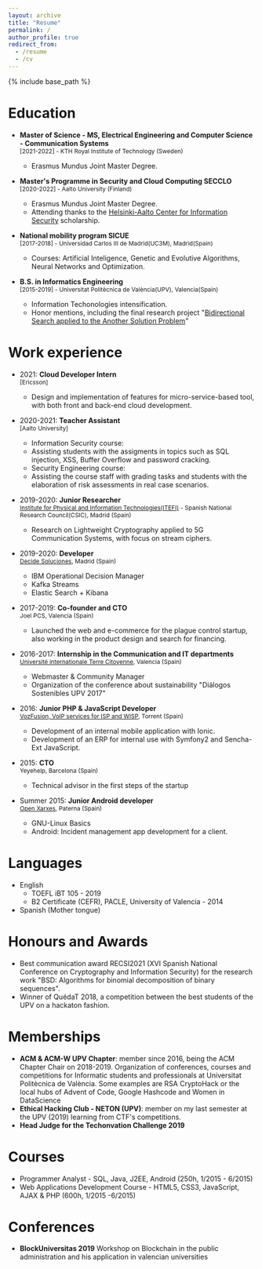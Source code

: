 ```yaml
---
layout: archive
title: "Resume"
permalink: /
author_profile: true
redirect_from:
  - /resume
  - /cv
---
```


{% include base_path %}

Education
======

* **Master of Science - MS, Electrical Engineering and Computer Science - Communication Systems**  
<span style="font-size:12px">[2021-2022] - KTH Royal Institute of Technology (Sweden)</span>
  * Erasmus Mundus Joint Master Degree.

* **Master's Programme in Security and Cloud Computing SECCLO**  
<span style="font-size:12px">[2020-2022] - Aalto University (Finland)</span>
  * Erasmus Mundus Joint Master Degree.
  * Attending thanks to the [Helsinki-Aalto Center for Information Security](https://haic.fi/) scholarship.

* **National mobility program SICUE**  
<span style="font-size:12px">[2017-2018] - Universidad Carlos III de Madrid(UC3M), Madrid(Spain)</span>
  * Courses: Artificial Inteligence, Genetic and Evolutive Algorithms, Neural Networks and Optimization.

* **B.S. in Informatics Engineering**  
<span style="font-size:12px">[2015-2019] - Universitat Politècnica de València(UPV), Valencia(Spain)</span>
  * Information Techonologies intensification.
  * Honor mentions, including the final research project  "[Bidirectional Search applied to the Another Solution Problem](http://hdl.handle.net/10251/126138)"

Work experience
======

* 2021: **Cloud Developer Intern**  
  <span style="font-size:12px">[Ericsson]</span>
  * Design and implementation of features for micro-service-based tool, with both front and back-end cloud development.

* 2020-2021: **Teacher Assistant**  
  <span style="font-size:12px">[Aalto University]</span>
  * Information Security course:
  * Assisting students with the assigments in topics such as SQL injection, XSS, Buffer Overflow and password cracking.
  * Security Engineering course:
  * Assisting the course staff with grading tasks and students with the elaboration of risk assessments in real case scenarios.

* 2019-2020: **Junior Researcher**  
  <span style="font-size:12px">[Institute for Physical and Information Technologies(ITEFI)](www.itefi.csic.es) - Spanish National Research Council(CSIC), Madrid (Spain)</span>
  * Research on Lightweight Cryptography applied to 5G Communication Systems, with focus on stream ciphers.

* 2019-2020: **Developer**  
  <span style="font-size:12px">[Decide Soluciones](decidesoluciones.es), Madrid (Spain)</span>
    * IBM Operational Decision Manager
    * Kafka Streams
    * Elastic Search + Kibana
    
* 2017-2019: **Co-founder and CTO**  
  <span style="font-size:12px">Joel PCS, Valencia (Spain)</span>
  * Launched the web and e-commerce for the plague control startup, also working in the product design and search for financing.
  
* 2016-2017: **Internship in the Communication and IT departments**  
 <span style="font-size:12px">[Université internationale Terre Citoyenne](uitc.earth), Valencia (Spain)</span>
  * Webmaster & Community Manager
  * Organization of the conference about sustainability "Diálogos Sostenibles UPV 2017"

* 2016: **Junior PHP & JavaScript Developer**  
<span style="font-size:12px">[VozFusion, VoIP services for ISP and WISP](www.vozfusion.com), Torrent (Spain)</span>
  * Development of an internal mobile application with Ionic.
  * Development of an ERP for internal use with Symfony2 and Sencha-Ext JavaScript.

* 2015: **CTO**  
<span style="font-size:12px">Yeyehelp, Barcelona (Spain)</span>
  * Technical advisor in the first steps of the startup

* Summer 2015: **Junior Android developer**  
<span style="font-size:12px">[Open Xarxes](openxarxes.com), Paterna (Spain)</span>
  * GNU-Linux Basics
  * Android: Incident management app development for a client.
  
Languages
======
* English
  * TOEFL iBT 105 - 2019
  * B2 Certificate (CEFR), PACLE, University of Valencia - 2014
* Spanish (Mother tongue)

Honours and Awards
======
* Best communication award RECSI2021 (XVI Spanish National Conference on Cryptography and Information Security) for the research work "BSD: Algorithms for binomial decomposition of binary sequences". 
* Winner of QuédaT 2018, a competition between the best students of the UPV on a hackaton fashion.

Memberships
======
* **ACM & ACM-W UPV Chapter**: member since 2016, being the ACM Chapter Chair on 2018-2019. 
  Organization of conferences, courses and competitions for Informatic students and professionals at Universitat Politècnica de València. Some examples are RSA CryptoHack or the local hubs of Advent of Code, Google Hashcode and Women in DataScience
* **Ethical Hacking Club - NETON (UPV)**: member on my last semester at the UPV (2019) learning from CTF's competitions.
* **Head Judge for the Techonvation Challenge 2019**

Courses
======
* Programmer Analyst - SQL, Java, J2EE, Android (250h, 1/2015 - 6/2015)
* Web Applications Development Course - HTML5, CSS3, JavaScript, AJAX & PHP (600h, 1/2015 -6/2015)

Conferences
======
* **BlockUniversitas 2019**
Workshop on Blockchain in the public administration and his application in valencian universities


